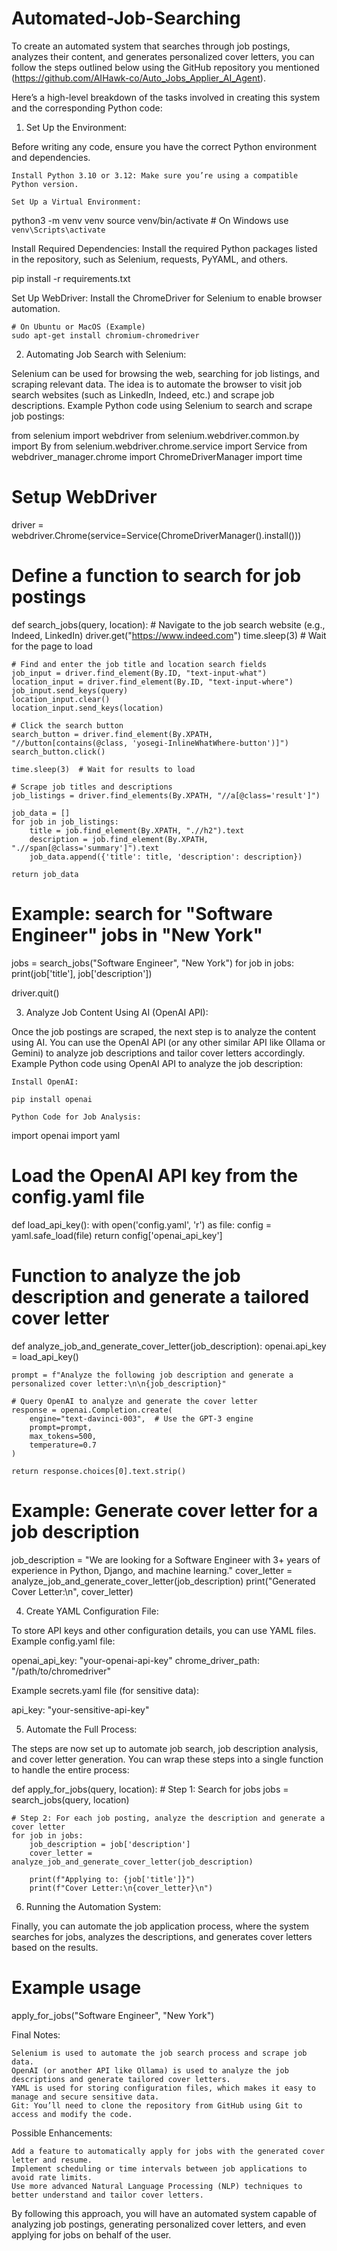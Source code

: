 # Automated-Job-Searching
To create an automated system that searches through job postings, analyzes their content, and generates personalized cover letters, you can follow the steps outlined below using the GitHub repository you mentioned (https://github.com/AIHawk-co/Auto_Jobs_Applier_AI_Agent).

Here’s a high-level breakdown of the tasks involved in creating this system and the corresponding Python code:
1. Set Up the Environment:

Before writing any code, ensure you have the correct Python environment and dependencies.

    Install Python 3.10 or 3.12: Make sure you’re using a compatible Python version.

    Set Up a Virtual Environment:

python3 -m venv venv
source venv/bin/activate  # On Windows use `venv\Scripts\activate`

Install Required Dependencies: Install the required Python packages listed in the repository, such as Selenium, requests, PyYAML, and others.

pip install -r requirements.txt

Set Up WebDriver: Install the ChromeDriver for Selenium to enable browser automation.

    # On Ubuntu or MacOS (Example)
    sudo apt-get install chromium-chromedriver

2. Automating Job Search with Selenium:

Selenium can be used for browsing the web, searching for job listings, and scraping relevant data. The idea is to automate the browser to visit job search websites (such as LinkedIn, Indeed, etc.) and scrape job descriptions.
Example Python code using Selenium to search and scrape job postings:

from selenium import webdriver
from selenium.webdriver.common.by import By
from selenium.webdriver.chrome.service import Service
from webdriver_manager.chrome import ChromeDriverManager
import time

# Setup WebDriver
driver = webdriver.Chrome(service=Service(ChromeDriverManager().install()))

# Define a function to search for job postings
def search_jobs(query, location):
    # Navigate to the job search website (e.g., Indeed, LinkedIn)
    driver.get("https://www.indeed.com")
    time.sleep(3)  # Wait for the page to load

    # Find and enter the job title and location search fields
    job_input = driver.find_element(By.ID, "text-input-what")
    location_input = driver.find_element(By.ID, "text-input-where")
    job_input.send_keys(query)
    location_input.clear()
    location_input.send_keys(location)

    # Click the search button
    search_button = driver.find_element(By.XPATH, "//button[contains(@class, 'yosegi-InlineWhatWhere-button')]")
    search_button.click()

    time.sleep(3)  # Wait for results to load

    # Scrape job titles and descriptions
    job_listings = driver.find_elements(By.XPATH, "//a[@class='result']")

    job_data = []
    for job in job_listings:
        title = job.find_element(By.XPATH, ".//h2").text
        description = job.find_element(By.XPATH, ".//span[@class='summary']").text
        job_data.append({'title': title, 'description': description})
    
    return job_data

# Example: search for "Software Engineer" jobs in "New York"
jobs = search_jobs("Software Engineer", "New York")
for job in jobs:
    print(job['title'], job['description'])

driver.quit()

3. Analyze Job Content Using AI (OpenAI API):

Once the job postings are scraped, the next step is to analyze the content using AI. You can use the OpenAI API (or any other similar API like Ollama or Gemini) to analyze job descriptions and tailor cover letters accordingly.
Example Python code using OpenAI API to analyze the job description:

    Install OpenAI:

    pip install openai

    Python Code for Job Analysis:

import openai
import yaml

# Load the OpenAI API key from the config.yaml file
def load_api_key():
    with open('config.yaml', 'r') as file:
        config = yaml.safe_load(file)
        return config['openai_api_key']

# Function to analyze the job description and generate a tailored cover letter
def analyze_job_and_generate_cover_letter(job_description):
    openai.api_key = load_api_key()

    prompt = f"Analyze the following job description and generate a personalized cover letter:\n\n{job_description}"

    # Query OpenAI to analyze and generate the cover letter
    response = openai.Completion.create(
        engine="text-davinci-003",  # Use the GPT-3 engine
        prompt=prompt,
        max_tokens=500,
        temperature=0.7
    )

    return response.choices[0].text.strip()

# Example: Generate cover letter for a job description
job_description = "We are looking for a Software Engineer with 3+ years of experience in Python, Django, and machine learning."
cover_letter = analyze_job_and_generate_cover_letter(job_description)
print("Generated Cover Letter:\n", cover_letter)

4. Create YAML Configuration File:

To store API keys and other configuration details, you can use YAML files.
Example config.yaml file:

openai_api_key: "your-openai-api-key"
chrome_driver_path: "/path/to/chromedriver"

Example secrets.yaml file (for sensitive data):

api_key: "your-sensitive-api-key"

5. Automate the Full Process:

The steps are now set up to automate job search, job description analysis, and cover letter generation. You can wrap these steps into a single function to handle the entire process:

def apply_for_jobs(query, location):
    # Step 1: Search for jobs
    jobs = search_jobs(query, location)
    
    # Step 2: For each job posting, analyze the description and generate a cover letter
    for job in jobs:
        job_description = job['description']
        cover_letter = analyze_job_and_generate_cover_letter(job_description)
        
        print(f"Applying to: {job['title']}")
        print(f"Cover Letter:\n{cover_letter}\n")

6. Running the Automation System:

Finally, you can automate the job application process, where the system searches for jobs, analyzes the descriptions, and generates cover letters based on the results.

# Example usage
apply_for_jobs("Software Engineer", "New York")

Final Notes:

    Selenium is used to automate the job search process and scrape job data.
    OpenAI (or another API like Ollama) is used to analyze the job descriptions and generate tailored cover letters.
    YAML is used for storing configuration files, which makes it easy to manage and secure sensitive data.
    Git: You’ll need to clone the repository from GitHub using Git to access and modify the code.

Possible Enhancements:

    Add a feature to automatically apply for jobs with the generated cover letter and resume.
    Implement scheduling or time intervals between job applications to avoid rate limits.
    Use more advanced Natural Language Processing (NLP) techniques to better understand and tailor cover letters.

By following this approach, you will have an automated system capable of analyzing job postings, generating personalized cover letters, and even applying for jobs on behalf of the user.
